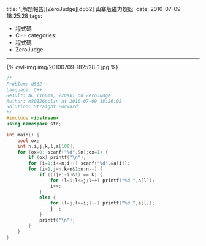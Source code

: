 title: '[解題報告][ZeroJudge][d562] 山寨版磁力蜈蚣'
date: 2010-07-09 18:25:28
tags:
- 程式碼
- C++
categories:
- 程式碼
- ZeroJudge
---

{% owl-img img/20100709-182528-1.jpg %}

<!-- more -->

``` cpp
/*
Problem: d562
Language: C++
Result: AC (166ms, 720KB) on ZeroJudge
Author: m80126colin at 2010-07-09 18:26:02
Solution: Straight Forward
*/
#include <iostream>
using namespace std;

int main() {
	bool ox;
	int n,i,j,k,l,a[100];
	for (ox=0;~scanf("%d",&n);ox=1) {
		if (ox) printf("\n");
		for (i=1;i<=n;i++) scanf("%d",&a[i]);
		for (i=1,j=n,k=n&1;n;n--) {
			if (((j+1-i)&1) == k) {
				for (l=i;l<=j;l++) printf("%d ",a[l]);
				i++;
			}
			else {
				for (l=j;l>=i;l--) printf("%d ",a[l]);
				j--;
			}
			printf("\n");
		}
	}
}
```